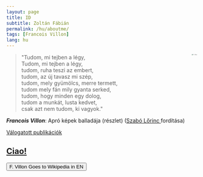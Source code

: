 ```yaml
---
layout: page
title: ID
subtitle: Zoltán Fábián
permalink: /hu/aboutme/
tags: [Francois Villon]
lang: hu
---
```

> <img src="https://upload.wikimedia.org/wikipedia/commons/a/a5/Francois_Villon_1489.jpg"
>      alt="F. Villon" title="Apró képek balladája"
>      style="float: right; margin-right: 10px; zoom: 20%;" />
> "Tudom, mi tejben a légy,  
> Tudom, mi tejben a légy,  
> tudom, ruha teszi az embert,  
> tudom, az új tavasz mi szép,  
> tudom, mely gyümölcs, merre termett,  
> tudom mely fán mily gyanta serked,  
> tudom, hogy minden egy dolog,  
> tudom a munkát, lusta kedvet,  
> csak azt nem tudom, ki vagyok."

<b><span title="A ne'er-do-well who was involved in criminal behavior and had multiple encounters with law enforcement authorities, Villon wrote about some of these experiences in his poems."><dfn>Francois Villon</dfn></span></b>: Apró képek balladája (részlet) ([Szabó Lőrinc ](https://en.wikipedia.org/wiki/L%C5%91rinc_Szab%C3%B3) fordítása)

[Válogatott publikációk](/hu/publications/)  

## [Ciao!](https://upload.wikimedia.org/wikipedia/commons/a/a5/Francois_Villon_1489.jpg)

<a href="https://en.wikipedia.org/wiki/Fran%C3%A7ois_Villon"><button type="button" class="btn btn-lg btn-primary" data-toggle="popover" title="A ne'er-do-well who was involved in criminal behavior and had multiple encounters with law enforcement authorities" data-content="Some content inside the popover">F. Villon Goes to Wikipedia in EN</button></a>
<div>


